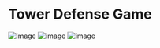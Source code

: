 # Tower Defense Game
 
![image](https://user-images.githubusercontent.com/114190309/218345656-4c92ad43-01f5-4d9e-adfe-467e9e93e7d8.png)
![image](https://user-images.githubusercontent.com/114190309/218345662-86763787-6e48-4cb4-b831-7f400aad9cf0.png)
![image](https://user-images.githubusercontent.com/114190309/218345665-bcc9e2e9-9269-4154-a556-e6c798e65600.png)
